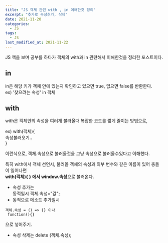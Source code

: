 ```yaml
---
title: "JS 객체 관련 with , in 이해한것 정리"
excerpt: "추가로 속성추가, 삭제"
date: 2021-11-20
categories:
  - JS
tags:
  - JS
last_modified_at: 2021-11-22
---
```


JS 책을 보며 공부를 하다가 객체의 with과 in 관련해서 이해한것을 정리한 포스트이다.

## in

in은 해당 키가 객체 안에 있는지 확인하고 있으면 true, 없으면 false를 반환한다.  
ex) '찾으려는 속성' in 객체

## with

with은 객체안의 속성을 여러개 불러올때 복잡한 코드를 짧게 줄이는 방법으로,

ex) with(객체){  
 속성불러오기..  
 }

이런식으로, 객체.속성으로 불러올것을 그냥 속성으로 불러올수있다고 이해했다.

특히 with에서 객체 선언시, 불러올 객체의 속성과 외부 변수와 같은 이름이 있어 충돌이 일어나면  
<b>with(객체){ } 에서 window.속성</b>으로 불러온다.

- 속성 추가는  
  동적일시 객체.속성="값";
- 동적으로 메소드 추가일시

```
객체.속성 = () => {} 이나
 function(){}
```

으로 넣어주기.

- 속성 삭제는 delete (객체.속성);
